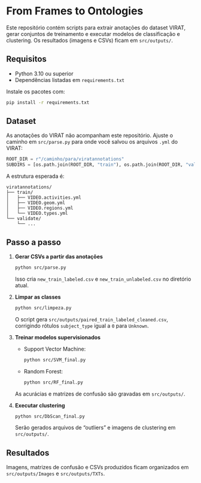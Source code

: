 # From Frames to Ontologies

Este repositório contém scripts para extrair anotações do dataset VIRAT, gerar conjuntos de treinamento e executar modelos de classificação e clustering. Os resultados (imagens e CSVs) ficam em `src/outputs/`.

## Requisitos

- Python 3.10 ou superior
- Dependências listadas em `requirements.txt`

Instale os pacotes com:

```bash
pip install -r requirements.txt
```

## Dataset

As anotações do VIRAT não acompanham este repositório. Ajuste o caminho em `src/parse.py` para onde você salvou os arquivos `.yml` do VIRAT:

```python
ROOT_DIR = r"/caminho/para/viratannotations"
SUBDIRS = [os.path.join(ROOT_DIR, "train"), os.path.join(ROOT_DIR, "validate")]
```

A estrutura esperada é:

```
viratannotations/
├── train/
│   ├── VIDEO.activities.yml
│   ├── VIDEO.geom.yml
│   ├── VIDEO.regions.yml
│   └── VIDEO.types.yml
└── validate/
    └── ...
```

## Passo a passo

1. **Gerar CSVs a partir das anotações**

   ```bash
   python src/parse.py
   ```

   Isso cria `new_train_labeled.csv` e `new_train_unlabeled.csv` no diretório atual.

2. **Limpar as classes**

   ```bash
   python src/limpeza.py
   ```

   O script gera `src/outputs/paired_train_labeled_cleaned.csv`, corrigindo rótulos `subject_type` igual a `0` para `Unknown`.

3. **Treinar modelos supervisionados**

   - Support Vector Machine:

     ```bash
     python src/SVM_final.py
     ```

   - Random Forest:

     ```bash
     python src/RF_final.py
     ```

   As acurácias e matrizes de confusão são gravadas em `src/outputs/`.

4. **Executar clustering**

   ```bash
   python src/DbScan_final.py
   ```

   Serão gerados arquivos de “outliers” e imagens de clustering em `src/outputs/`.

## Resultados

Imagens, matrizes de confusão e CSVs produzidos ficam organizados em `src/outputs/Images` e `src/outputs/TXTs`.


